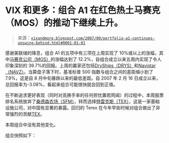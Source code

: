 <!--yml

分类：未分类

日期：2024-05-18 18:58:47

-->

# VIX 和更多：组合 A1 在红色热土马赛克（MOS）的推动下继续上升。

> 来源：[`vixandmore.blogspot.com/2007/09/portfolio-a1-continues-upswing-behind.html#0001-01-01`](http://vixandmore.blogspot.com/2007/09/portfolio-a1-continues-upswing-behind.html#0001-01-01)

感谢美联储的降息，组合 A1 的五项中有三项在上周实现了 10%或以上的涨幅，其中[马赛克公司（MOS）](http://finance.google.com/finance?q=mos&hl=en)的涨幅达到了 12.2%，自组合成立以来五周内实现了令人印象深刻的 39.7%的回报。上周的赢家还包括[DryShips（DRYS）](http://finance.google.com/finance?q=drys&hl=en)和[Navistar（NAVZ）](http://finance.google.com/finance?q=navz&hl=en)。当算盘子落下时，基准标普 500 指数与组合之间的差距缩小到了 7.9%，这是自 8 月中旬暴跌以来的最低差距。自 2007 年 2 月 16 日成立以来，总回报率为-3.08%，看起来组合可能很快就会回到正值。

在不断追求更好表现（同时对高换手率的任何担忧置若罔闻）的过程中，本周股票排名系统放弃了[桑德森农场（SFM）](http://finance.google.com/finance?q=safm&hl=en)，转而选择[特雷克斯（TEX）](http://finance.google.com/finance?q=tex&hl=en)，这是一家基础设施公司，对中国有显著的暴露。回归的 Terex 在今年早些时候对组合做出了非常强烈的贡献[TEX](http://vixandmore.blogspot.com/search/label/TEX)。

本周组合中没有其他变化。

组合快照如下：
